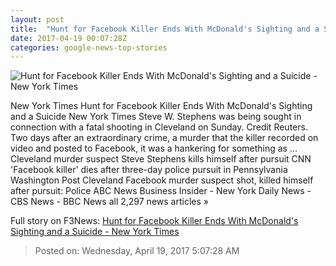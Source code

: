 ```yaml
---
layout: post
title:  "Hunt for Facebook Killer Ends With McDonald's Sighting and a Suicide - New York Times"
date: 2017-04-19 00:07:28Z
categories: google-news-top-stories
---
```


![Hunt for Facebook Killer Ends With McDonald's Sighting and a Suicide - New York Times](https://static01.nyt.com/images/2017/04/17/us/18xp-cleveland-copy/18xp-cleveland-facebookJumbo.jpg)

New York Times Hunt for Facebook Killer Ends With McDonald's Sighting and a Suicide New York Times Steve W. Stephens was being sought in connection with a fatal shooting in Cleveland on Sunday. Credit Reuters. Two days after an extraordinary crime, a murder that the killer recorded on video and posted to Facebook, it was a hankering for something as ... Cleveland murder suspect Steve Stephens kills himself after pursuit CNN 'Facebook killer' dies after three-day police pursuit in Pennsylvania Washington Post Cleveland Facebook murder suspect shot, killed himself after pursuit: Police ABC News Business Insider - New York Daily News - CBS News - BBC News all 2,297 news articles »


Full story on F3News: [Hunt for Facebook Killer Ends With McDonald's Sighting and a Suicide - New York Times](http://www.f3nws.com/n/kYscAB)

> Posted on: Wednesday, April 19, 2017 5:07:28 AM
